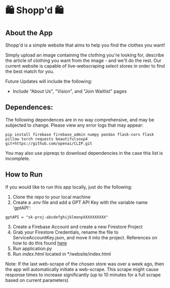 # 🛍️ Shopp'd 🛍️

## About the App
Shopp'd is a simple website that aims to help you find the clothes you want! 

Simply upload an image containing the clothing you're looking for, describe the article of clothing you want from the image - and we'll do the rest. Our current website is capable of live-webscraping select stores in order to find the best match for you.

Future Updates will include the following:
- Include "About Us", "Vision", and "Join Waitlist" pages

## Dependences:
The following dependences are in no way comprehensive, and may be subjected to change. Please view any error logs that may appear:

```
pip install firebase firebase_admin numpy pandas flask-cors flask pillow torch requests beautifulsoup4 git+https://github.com/openai/CLIP.git
```

You may also use pipreqs to download dependencies in the case this list is incomplete.

## How to Run
If you would like to run this app locally, just do the following:

1. Clone the repo to your local machine
2. Create a *.env* file and add a GPT API Key with the variable name 'gptAPI':

``` 
gptAPI = "sk-proj-abcdefghijklmonpXXXXXXXXXX"
```
3. Create a Firebase Account and create a new Firestore Project
4. Grab your Firestore Credentials, rename the file to ServiceAccountKey.json, and move it into the project. References on how to do this found [here](https://www.youtube.com/watch?v=yylnC3dr_no&t=67s)
5. Run application.py
6. Run *index.html* located in */website/index.html

Note: If the last web-scrape of the chosen store was over a week ago, then the app will automatically initiate a web-scrape. This scrape might cause response times to increase significantly (up to 10 minutes for a full scrape based on current parameters)

